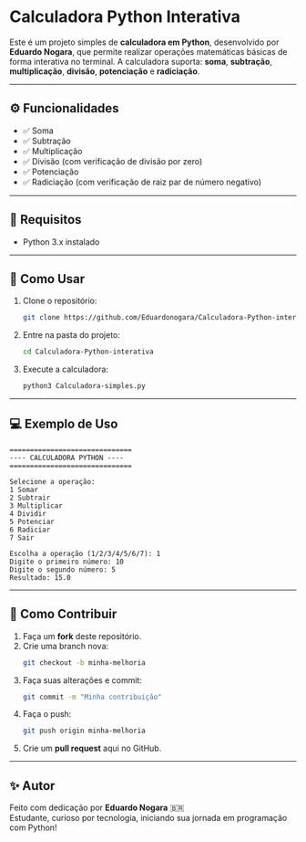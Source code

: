 # Calculadora Python Interativa

Este é um projeto simples de **calculadora em Python**, desenvolvido por **Eduardo Nogara**, que permite realizar operações matemáticas básicas de forma interativa no terminal. A calculadora suporta: **soma**, **subtração**, **multiplicação**, **divisão**, **potenciação** e **radiciação**.

---

## ⚙️ Funcionalidades

- ✅ Soma
- ✅ Subtração
- ✅ Multiplicação
- ✅ Divisão (com verificação de divisão por zero)
- ✅ Potenciação
- ✅ Radiciação (com verificação de raiz par de número negativo)

---

## 🧰 Requisitos

- Python 3.x instalado

---

## 🚀 Como Usar

1. Clone o repositório:
   ```bash
   git clone https://github.com/Eduardonogara/Calculadora-Python-interativa.git
   ```

2. Entre na pasta do projeto:
   ```bash
   cd Calculadora-Python-interativa
   ```

3. Execute a calculadora:
   ```bash
   python3 Calculadora-simples.py
   ```

---

## 💻 Exemplo de Uso

```
==============================
---- CALCULADORA PYTHON ----
==============================

Selecione a operação:
1 Somar
2 Subtrair
3 Multiplicar
4 Dividir
5 Potenciar
6 Radiciar
7 Sair

Escolha a operação (1/2/3/4/5/6/7): 1
Digite o primeiro número: 10
Digite o segundo número: 5
Resultado: 15.0
```

---

## 🤝 Como Contribuir

1. Faça um **fork** deste repositório.
2. Crie uma branch nova:
   ```bash
   git checkout -b minha-melhoria
   ```
3. Faça suas alterações e commit:
   ```bash
   git commit -m "Minha contribuição"
   ```
4. Faça o push:
   ```bash
   git push origin minha-melhoria
   ```
5. Crie um **pull request** aqui no GitHub.

---

## ✨ Autor

Feito com dedicação por **Eduardo Nogara** 🇧🇷  
Estudante, curioso por tecnologia, iniciando sua jornada em programação com Python!
